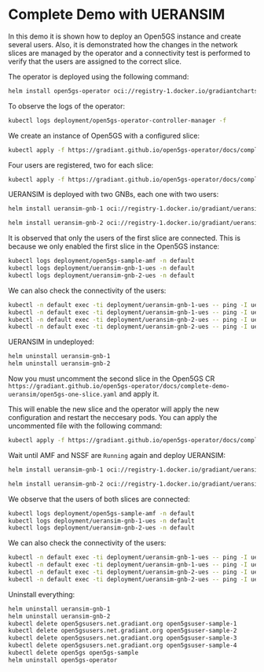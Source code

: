 # Complete Demo with UERANSIM

In this demo it is shown how to deploy an Open5GS instance and create several users. Also, it is demonstrated how the changes in the network slices are managed by the operator and a connectivity test is performed to verify that the users are assigned to the correct slice.

The operator is deployed using the following command:
```bash
helm install open5gs-operator oci://registry-1.docker.io/gradiantcharts/open5gs-operator --version 1.0.1
```
To observe the logs of the operator:
```bash
kubectl logs deployment/open5gs-operator-controller-manager -f
```
We create an instance of Open5GS with a configured slice:
```bash
kubectl apply -f https://gradiant.github.io/open5gs-operator/docs/complete-demo-ueransim/open5gs-one-slice.yaml
```
Four users are registered, two for each slice:
```bash
kubectl apply -f https://gradiant.github.io/open5gs-operator/docs/complete-demo-ueransim/open5gs-users.yaml
```
UERANSIM is deployed with two GNBs, each one with two users:
```bash
helm install ueransim-gnb-1 oci://registry-1.docker.io/gradiant/ueransim-gnb --version 0.2.6 --values https://gradiant.github.io/open5gs-operator/docs/complete-demo-ueransim/gnb-1-values.yaml

helm install ueransim-gnb-2 oci://registry-1.docker.io/gradiant/ueransim-gnb --version 0.2.6 --values https://gradiant.github.io/open5gs-operator/docs/complete-demo-ueransim/gnb-2-values.yaml
```

It is observed that only the users of the first slice are connected. This is because we only enabled the first slice in the Open5GS instance:
```bash
kubectl logs deployment/open5gs-sample-amf -n default
kubectl logs deployment/ueransim-gnb-1-ues -n default
kubectl logs deployment/ueransim-gnb-2-ues -n default

```
We can also check the connectivity of the users:
```bash
kubectl -n default exec -ti deployment/ueransim-gnb-1-ues -- ping -I uesimtun0 gradiant.org
kubectl -n default exec -ti deployment/ueransim-gnb-1-ues -- ping -I uesimtun1 gradiant.org
kubectl -n default exec -ti deployment/ueransim-gnb-2-ues -- ping -I uesimtun0 gradiant.org
kubectl -n default exec -ti deployment/ueransim-gnb-2-ues -- ping -I uesimtun1 gradiant.org
```
UERANSIM in undeployed:
```bash
helm uninstall ueransim-gnb-1
helm uninstall ueransim-gnb-2
```
Now you must uncomment the second slice in the Open5GS CR `https://gradiant.github.io/open5gs-operator/docs/complete-demo-ueransim/open5gs-one-slice.yaml` and apply it. 

This will enable the new slice and the operator will apply the new configuration and restart the neccesary pods. You can apply the uncommented file with the following command:
```bash
kubectl apply -f https://gradiant.github.io/open5gs-operator/docs/complete-demo-ueransim/open5gs-one-slice-uncommented.yaml
```
Wait until AMF and NSSF are `Running` again and deploy UERANSIM:
```bash
helm install ueransim-gnb-1 oci://registry-1.docker.io/gradiant/ueransim-gnb --version 0.2.6 --values https://gradiant.github.io/open5gs-operator/docs/complete-demo-ueransim/gnb-1-values.yaml

helm install ueransim-gnb-2 oci://registry-1.docker.io/gradiant/ueransim-gnb --version 0.2.6 --values https://gradiant.github.io/open5gs-operator/docs/complete-demo-ueransim/gnb-2-values.yaml
```
We observe that the users of both slices are connected:
```bash
kubectl logs deployment/open5gs-sample-amf -n default
kubectl logs deployment/ueransim-gnb-1-ues -n default
kubectl logs deployment/ueransim-gnb-2-ues -n default
```
We can also check the connectivity of the users:
```bash
kubectl -n default exec -ti deployment/ueransim-gnb-1-ues -- ping -I uesimtun0 gradiant.org
kubectl -n default exec -ti deployment/ueransim-gnb-1-ues -- ping -I uesimtun1 gradiant.org
kubectl -n default exec -ti deployment/ueransim-gnb-2-ues -- ping -I uesimtun0 gradiant.org
kubectl -n default exec -ti deployment/ueransim-gnb-2-ues -- ping -I uesimtun1 gradiant.org
```

Uninstall everything:
```bash
helm uninstall ueransim-gnb-1
helm uninstall ueransim-gnb-2
kubectl delete open5gsusers.net.gradiant.org open5gsuser-sample-1
kubectl delete open5gsusers.net.gradiant.org open5gsuser-sample-2
kubectl delete open5gsusers.net.gradiant.org open5gsuser-sample-3
kubectl delete open5gsusers.net.gradiant.org open5gsuser-sample-4 
kubectl delete open5gs open5gs-sample
helm uninstall open5gs-operator
```